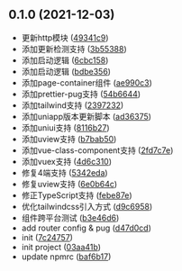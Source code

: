 ## 0.1.0 (2021-12-03)

* 更新http模块 ([49341c9](https://github.com/gopowerteam/quickstart.uniapp-template/commit/49341c9))
* 添加更新检测支持 ([3b55388](https://github.com/gopowerteam/quickstart.uniapp-template/commit/3b55388))
* 添加启动逻辑 ([6cbc158](https://github.com/gopowerteam/quickstart.uniapp-template/commit/6cbc158))
* 添加启动逻辑 ([bdbe356](https://github.com/gopowerteam/quickstart.uniapp-template/commit/bdbe356))
* 添加page-container组件 ([ae990c3](https://github.com/gopowerteam/quickstart.uniapp-template/commit/ae990c3))
* 添加prettier-pug支持 ([54b6644](https://github.com/gopowerteam/quickstart.uniapp-template/commit/54b6644))
* 添加tailwind支持 ([2397232](https://github.com/gopowerteam/quickstart.uniapp-template/commit/2397232))
* 添加uniapp版本更新脚本 ([ad36375](https://github.com/gopowerteam/quickstart.uniapp-template/commit/ad36375))
* 添加uniui支持 ([8116b27](https://github.com/gopowerteam/quickstart.uniapp-template/commit/8116b27))
* 添加uview支持 ([b7bab50](https://github.com/gopowerteam/quickstart.uniapp-template/commit/b7bab50))
* 添加vue-class-component支持 ([2fd7c7e](https://github.com/gopowerteam/quickstart.uniapp-template/commit/2fd7c7e))
* 添加vuex支持 ([4d6c310](https://github.com/gopowerteam/quickstart.uniapp-template/commit/4d6c310))
* 修复4端支持 ([5342eda](https://github.com/gopowerteam/quickstart.uniapp-template/commit/5342eda))
* 修复uview支持 ([6e0b64c](https://github.com/gopowerteam/quickstart.uniapp-template/commit/6e0b64c))
* 修正TypeScript支持 ([febe87e](https://github.com/gopowerteam/quickstart.uniapp-template/commit/febe87e))
* 优化tailwindcss引入方式 ([d9c6958](https://github.com/gopowerteam/quickstart.uniapp-template/commit/d9c6958))
* 组件跨平台测试 ([b3e46d6](https://github.com/gopowerteam/quickstart.uniapp-template/commit/b3e46d6))
* add router config & pug ([d47d0cd](https://github.com/gopowerteam/quickstart.uniapp-template/commit/d47d0cd))
* init ([7c24757](https://github.com/gopowerteam/quickstart.uniapp-template/commit/7c24757))
* init project ([03aa41b](https://github.com/gopowerteam/quickstart.uniapp-template/commit/03aa41b))
* update npmrc ([baf6b17](https://github.com/gopowerteam/quickstart.uniapp-template/commit/baf6b17))



